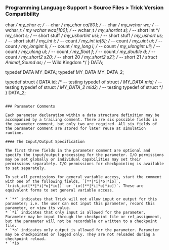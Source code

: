 ### Programming Language Support > Source Files > Trick Version Compatibility

 char */
  my_char c;               /* -- char */
  my_char ca[80];          /* -- char */
  my_wchar wc;             /* -- wchar_t */
  my wchar wca[100];       /* -- wchar_t */
  my_shortint si;          /* -- short int */
  my_short *s;             /* -- short stuff */
  my_ushortint usi;        /* -- short stuff */
  my_ushort us;            /* -- short stuff */
  my_int i;                /* -- count */
  my_int ia[5];            /* -- count */
  my_uint ui;              /* -- count */
  my_longint li;           /* -- count */
  my_long l;               /* -- count */
  my_ulongint uli;         /* -- count */
  my_ulong ul;             /* -- count */
  my_float f;              /* -- count */
  my_double d;             /* -- count */
  my_short2 s20;           /* -- short 20 */
  my_short2 s21;           /* -- short 21 */
  struct Animal_Sound as;  /* -- Wild Kingdom */
} DATA;

typedef DATA MY_DATA;
typedef MY_DATA MY_DATA_2;

typedef struct {
  DATA id;        /* -- testing typedef of struct */
  MY_DATA mid;    /* -- testing typedef of struct */
  MY_DATA_2 mid2; /* -- testing typedef of struct */
} DATA_2;
```

### Parameter Comments

Each parameter declaration within a data structure definition may be accompanied by a trailing comment. There are six possible fields in the parameter comment, but only two are required. All six fields of the parameter comment are stored for later reuse at simulation runtime.

#### The Input/Output Specification

The first three fields in the parameter comment are optional and specify the input/output processing for the parameter. I/O permissions may be set globally or individual capabilities may set their permissions separately. I/O permissions for checkpointing is available to set separately.

To set all permissions for general variable access, start the comment with one of the following fields, `[**|*i|*o|*io]`, `trick_io([**|*i|*o|*io])` or `io([**|*i|*o|*io])`. These are equivalent forms to set general variable access.

* `**` indicates that Trick will not allow input or output for this parameter; i.e. the user can not input this parameter, record this parameter, or view its value.
* `*i` indicates that only input is allowed for the parameter. Parameter may be input through the checkpoint file or ref_assignment, but the parameter will not be recordable or written to a checkpoint file.
* `*o` indicates only output is allowed for the parameter. Parameter may be checkpointed or logged only. They are not reloaded during a checkpoint reload.
* `*io
